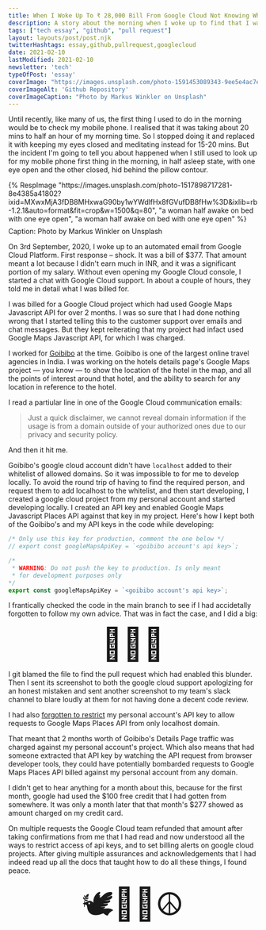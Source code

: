 ```yaml
---
title: When I Woke Up To ₹ 28,000 Bill From Google Cloud Not Knowing Why
description: A story about the morning when I woke up to find that I was charged ₹ 28,000 by Google Cloud, with no prior memory of having used anything on Google Cloud, except some firebase projects which were years old.
tags: ["tech essay", "github", "pull request"]
layout: layouts/post/post.njk
twitterHashtags: essay,github,pullrequest,googlecloud
date: 2021-02-10
lastModified: 2021-02-10
newsletter: 'tech'
typeOfPost: 'essay'
coverImage: "https://images.unsplash.com/photo-1591453089343-9ee5e4ac7e2d?ixid=MXwxMjA3fDB8MHxwaG90by1wYWdlfHx8fGVufDB8fHw%3D&ixlib=rb-1.2.1&auto=format&fit=crop&w=1500&q=80"
coverImageAlt: 'Github Repository'
coverImageCaption: "Photo by Markus Winkler on Unsplash"
---
```


Until recently, like many of us, the first thing I used to do in the morning would be to check my mobile phone. I realised that it was taking about 20 mins to half an hour of my morning time. So I stopped doing it and replaced it with keeping my eyes closed and meditating instead for 15-20 mins. But the incident I'm going to tell you about happened when I still used to look up for my mobile phone first thing in the morning, in half asleep state, with one eye open and the other closed, hid behind the pillow contour.

<div>
{% RespImage "https://images.unsplash.com/photo-1517898717281-8e4385a41802?ixid=MXwxMjA3fDB8MHxwaG90by1wYWdlfHx8fGVufDB8fHw%3D&ixlib=rb-1.2.1&auto=format&fit=crop&w=1500&q=80", "a woman half awake on bed with one eye open", "a woman half awake on bed with one eye open" %}

<caption>
  <p class="font-size-base" style="margin: 0.5rem 0;">
    Caption: Photo by Markus Winkler on Unsplash
  </p>
</caption>

</div>

On 3rd September, 2020, I woke up to an automated email from Google Cloud Platform. First response – shock. It was a bill of $377. That amount meant a lot because I didn't earn much in INR, and it was a significant portion of my salary. Without even opening my Google Cloud console, I started a chat with Google Cloud support. In about a couple of hours, they told me in detail what I was billed for.

I was billed for a Google Cloud project which had used Google Maps Javascript API for over 2 months. I was so sure that I had done nothing wrong that I started telling this to the customer support over emails and chat messages. But they kept reiterating that my project had infact used Google Maps Javascript API, for which I was charged.

I worked for [Goibibo](https://goibibo.com/) at the time. Goibibo is one of the largest online travel agencies in India. I was working on the hotels details page's Google Maps project — you know — to show the location of the hotel in the map, and all the points of interest around that hotel, and the ability to search for any location in reference to the hotel.

I read a partiular line in one of the Google Cloud communication emails:

> Just a quick disclaimer, we cannot reveal domain information if the usage is from a domain outside of your authorized ones due to our privacy and security policy.

And then it hit me.

Goibibo's google cloud account didn't have `localhost` added to their whitelist of allowed domains. So it was impossible to for me to develop locally. To avoid the round trip of having to find the required person, and request them to add localhost to the whitelist, and then start developing, I created a google cloud project from my personal account and started developing locally. I created an API key and enabled Google Maps Javascript Places API against that key in my project. Here's how I kept both of the Goibibo's and my API keys in the code while developing:

```javascript
/* Only use this key for production, comment the one below */
// export const googleMapsApiKey = `<goibibo account's api key>`;

/*
 * WARNING: Do not push the key to production. Is only meant
 * for development purposes only
*/
export const googleMapsApiKey = `<goibibo account's api key>`;
```

I frantically checked the code in the main branch to see if I had accidetally forgotten to follow my own advice. That was in fact the case, and I did a big:

<div style="font-size: 4rem; text-align: center;">
  🤦🏽‍♂️
</div>


I git blamed the file to find the pull request which had enabled this blunder. Then I sent its screenshot to both the google cloud support apologizing for an honest mistaken and sent another screenshot to my team's slack channel to blare loudly at them for not having done a decent code review.

I had also [forgotten to restrict](https://www.youtube.com/watch?v=2_HZObVbe-g&feature=emb_title&ab_channel=GoogleMapsPlatform) my personal account's API key to allow requests to Google Maps Places API from only localhost domain.

That meant that 2 months worth of Goibibo's Details Page traffic was charged against my personal account's project. Which also means that had someone extracted that API key by watching the API request from browser developer tools, they could have potentially bombarded requests to Google Maps Places API billed against my personal account from any domain.

I didn't get to hear anything for a month about this, because for the first month, google had used the $100 free credit that I had gotten from somewhere. It was only a month later that that month's $277 showed as amount charged on my credit card.

On multiple requests the Google Cloud team refunded that amount after taking confirmations from me that I had read and now understood all the ways to restrict access of api keys, and to set billing alerts on google cloud projects. After giving multiple assurances and acknowledgements that I had indeed read up all the docs that taught how to do all these things, I found peace.

<div style="font-size: 4rem; text-align: center;">
  🕊✌🏼☮️
</div>
